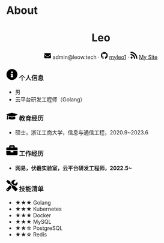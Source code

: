 # About


 <center>
     <h1>Leo</h1>
     <div>
         <span>
             <img src="/about/envelope-solid.svg" width="18px">
             admin@leow.tech
         </span>
         ·
         <span>
             <img src="/about/github-brands.svg" width="18px">
             <a href="https://github.com/myleo1">myleo1</a>
         </span>
         ·
         <span>
             <img src="/about/rss-solid.svg" width="18px">
             <a href="https://myleo1.github.io">My Site</a>
         </span>
     </div>
 </center>


### <img src="/about/info-circle-solid.svg" width="30px"> 个人信息 

 - 男
 - 云平台研发工程师（Golang）

### <img src="/about/graduation-cap-solid.svg" width="30px"> 教育经历

- 硕士，浙江工商大学，信息与通信工程，2020.9~2023.6

### <img src="/about/briefcase-solid.svg" width="30px"> 工作经历

- **网易，伏羲实验室，云平台研发工程师，2022.5~**

### <img src="/about/tools-solid.svg" width="30px"> 技能清单

- ★★★ Golang
- ★★★ Kubernetes
- ★★★ Docker
- ★★★ MySQL
- ★★☆ PostgreSQL
- ★★☆ Redis

